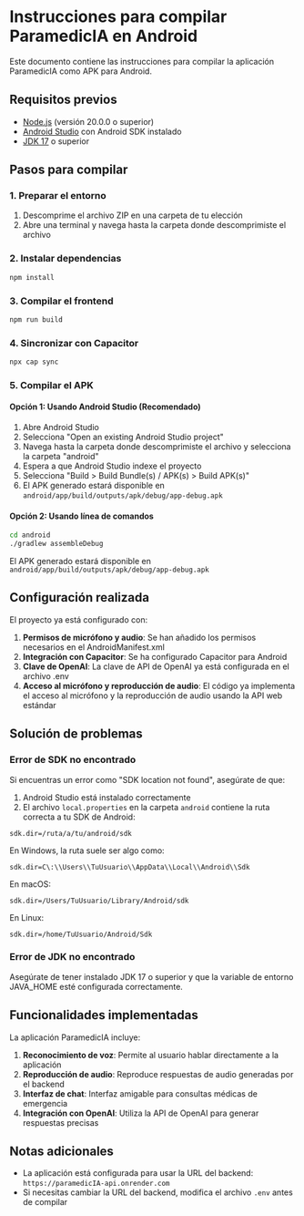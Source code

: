 # Instrucciones para compilar ParamedicIA en Android

Este documento contiene las instrucciones para compilar la aplicación ParamedicIA como APK para Android.

## Requisitos previos

- [Node.js](https://nodejs.org/) (versión 20.0.0 o superior)
- [Android Studio](https://developer.android.com/studio) con Android SDK instalado
- [JDK 17](https://www.oracle.com/java/technologies/javase/jdk17-archive-downloads.html) o superior

## Pasos para compilar

### 1. Preparar el entorno

1. Descomprime el archivo ZIP en una carpeta de tu elección
2. Abre una terminal y navega hasta la carpeta donde descomprimiste el archivo

### 2. Instalar dependencias

```bash
npm install
```

### 3. Compilar el frontend

```bash
npm run build
```

### 4. Sincronizar con Capacitor

```bash
npx cap sync
```

### 5. Compilar el APK

#### Opción 1: Usando Android Studio (Recomendado)

1. Abre Android Studio
2. Selecciona "Open an existing Android Studio project"
3. Navega hasta la carpeta donde descomprimiste el archivo y selecciona la carpeta "android"
4. Espera a que Android Studio indexe el proyecto
5. Selecciona "Build > Build Bundle(s) / APK(s) > Build APK(s)"
6. El APK generado estará disponible en `android/app/build/outputs/apk/debug/app-debug.apk`

#### Opción 2: Usando línea de comandos

```bash
cd android
./gradlew assembleDebug
```

El APK generado estará disponible en `android/app/build/outputs/apk/debug/app-debug.apk`

## Configuración realizada

El proyecto ya está configurado con:

1. **Permisos de micrófono y audio**: Se han añadido los permisos necesarios en el AndroidManifest.xml
2. **Integración con Capacitor**: Se ha configurado Capacitor para Android
3. **Clave de OpenAI**: La clave de API de OpenAI ya está configurada en el archivo .env
4. **Acceso al micrófono y reproducción de audio**: El código ya implementa el acceso al micrófono y la reproducción de audio usando la API web estándar

## Solución de problemas

### Error de SDK no encontrado

Si encuentras un error como "SDK location not found", asegúrate de que:

1. Android Studio está instalado correctamente
2. El archivo `local.properties` en la carpeta `android` contiene la ruta correcta a tu SDK de Android:

```
sdk.dir=/ruta/a/tu/android/sdk
```

En Windows, la ruta suele ser algo como:
```
sdk.dir=C\:\\Users\\TuUsuario\\AppData\\Local\\Android\\Sdk
```

En macOS:
```
sdk.dir=/Users/TuUsuario/Library/Android/sdk
```

En Linux:
```
sdk.dir=/home/TuUsuario/Android/Sdk
```

### Error de JDK no encontrado

Asegúrate de tener instalado JDK 17 o superior y que la variable de entorno JAVA_HOME esté configurada correctamente.

## Funcionalidades implementadas

La aplicación ParamedicIA incluye:

1. **Reconocimiento de voz**: Permite al usuario hablar directamente a la aplicación
2. **Reproducción de audio**: Reproduce respuestas de audio generadas por el backend
3. **Interfaz de chat**: Interfaz amigable para consultas médicas de emergencia
4. **Integración con OpenAI**: Utiliza la API de OpenAI para generar respuestas precisas

## Notas adicionales

- La aplicación está configurada para usar la URL del backend: `https://paramedicIA-api.onrender.com`
- Si necesitas cambiar la URL del backend, modifica el archivo `.env` antes de compilar
